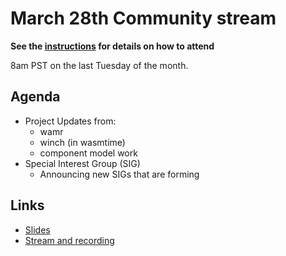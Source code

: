 # March 28th Community stream

**See the [instructions](../README.md) for details on how to attend**

8am PST on the last Tuesday of the month. 

## Agenda

- Project Updates from:
  - wamr
  - winch (in wasmtime)
  - component model work
- Special Interest Group (SIG)
  - Announcing new SIGs that are forming

## Links

- [Slides](https://docs.google.com/presentation/d/1PMTsmEPyASR0cnk96Ro9eoXyxV0tEzsWK4-jdmwCruY/edit?usp=sharing)
- [Stream and recording](https://www.youtube.com/watch?v=7JbQVdYPoI8)
